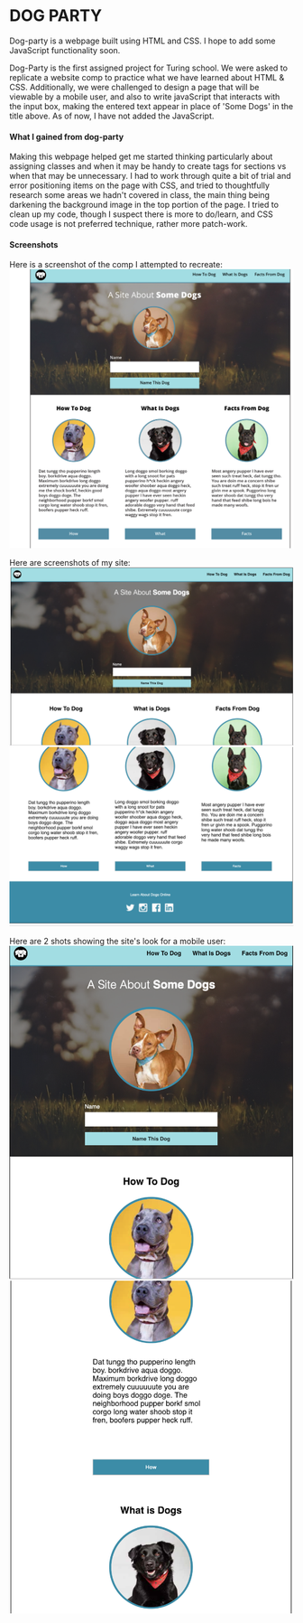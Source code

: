 # DOG PARTY
Dog-party is a webpage built using HTML and CSS. I hope to add some JavaScript functionality soon.

Dog-Party is the first assigned project for Turing school. We were asked to replicate a website comp to practice what we have learned about HTML & CSS. Additionally, we were challenged to design a page that will be viewable by a mobile user, and also to write javaScript that interacts with the input box, making the entered text appear in place of 'Some Dogs' in the title above. As of now, I have not added the JavaScript.
#### What I gained from dog-party
Making this webpage helped get me started thinking particularly about assigning classes and when it may be handy to create tags for sections vs when that may be unnecessary. I had to work through quite a bit of trial and error positioning items on the page with CSS, and tried to thoughtfully research some areas we hadn't covered in class, the main thing being darkening the background image in the top portion of the page. I tried to clean up my code, though I suspect there is more to do/learn, and CSS code usage is not preferred technique, rather more patch-work. 
#### Screenshots
Here is a screenshot of the comp I attempted to recreate:
![comp](https://github.com/francepack/dog-party/blob/master/images/comp.png)

Here are screenshots of my site:
![mysite1](https://github.com/francepack/dog-party/blob/master/images/mysite1.png)
![mysite2](https://github.com/francepack/dog-party/blob/master/images/mysite2.png)

Here are 2 shots showing the site's look for a mobile user:
![mobile1](https://github.com/francepack/dog-party/blob/master/images/mobile1.png)
![mobile2](https://github.com/francepack/dog-party/blob/master/images/mobile2.png)
